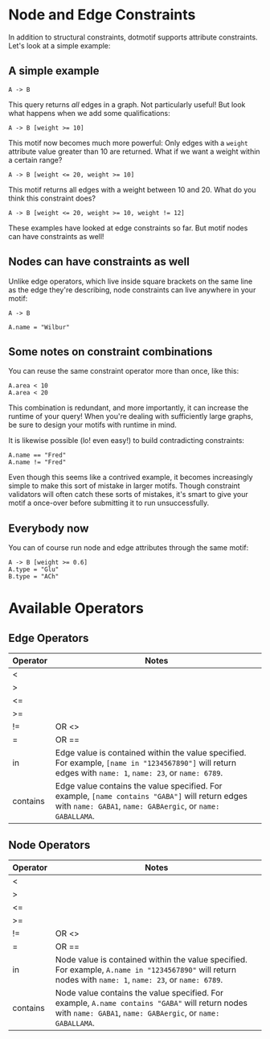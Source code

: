 # Node and Edge Constraints

In addition to structural constraints, dotmotif supports attribute constraints. Let's look at a simple example:


## A simple example

```
A -> B
```

This query returns _all_ edges in a graph. Not particularly useful! But look what happens when we add some qualifications:

```
A -> B [weight >= 10]
```

This motif now becomes much more powerful: Only edges with a `weight` attribute value greater than 10 are returned. What if we want a weight within a certain range?

```
A -> B [weight <= 20, weight >= 10]
```

This motif returns all edges with a weight between 10 and 20. What do you think this constraint does?

```
A -> B [weight <= 20, weight >= 10, weight != 12]
```

These examples have looked at edge constraints so far. But motif nodes can have constraints as well!

## Nodes can have constraints as well

Unlike edge operators, which live inside square brackets on the same line as the edge they're describing, node constraints can live anywhere in your motif:

```
A -> B

A.name = "Wilbur"
```

## Some notes on constraint combinations

You can reuse the same constraint operator more than once, like this:

```
A.area < 10
A.area < 20
```

This combination is redundant, and more importantly, it can increase the runtime of your query! When you're dealing with sufficiently large graphs, be sure to design your motifs with runtime in mind.

It is likewise possible (lo! even easy!) to build contradicting constraints:

```
A.name == "Fred"
A.name != "Fred"
```

Even though this seems like a contrived example, it becomes increasingly simple to make this sort of mistake in larger motifs. Though constraint validators will often catch these sorts of mistakes, it's smart to give your motif a once-over before submitting it to run unsuccessfully.

## Everybody now

You can of course run node and edge attributes through the same motif:

```
A -> B [weight >= 0.6]
A.type = "Glu"
B.type = "ACh"
```

# Available Operators

## Edge Operators

| Operator | Notes |
|----------|-------|
| < |
| > |
| <= |
| >= |
| != | OR <> |
| = | OR == |
| in | Edge value is contained within the value specified. For example, `[name in "1234567890"]` will return edges with `name: 1`, `name: 23`, or `name: 6789`. |
| contains | Edge value contains the value specified. For example, `[name contains "GABA"]` will return edges with `name: GABA1`, `name: GABAergic`, or `name: GABALLAMA`. |

## Node Operators

| Operator | Notes |
|----------|-------|
| < |
| > |
| <= |
| >= |
| != | OR <> |
| = | OR == |
| in | Node value is contained within the value specified. For example, `A.name in "1234567890"` will return nodes with `name: 1`, `name: 23`, or `name: 6789`. |
| contains | Node value contains the value specified. For example, `A.name contains "GABA"` will return nodes with `name: GABA1`, `name: GABAergic`, or `name: GABALLAMA`. |
